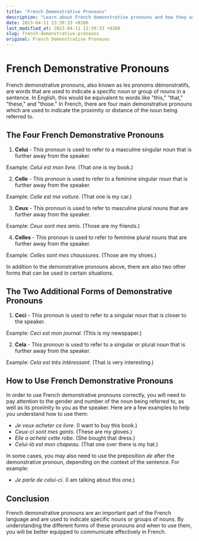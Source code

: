```yaml
---
title: "French Demonstrative Pronouns"
description: "Learn about French demonstrative pronouns and how they are used in the French language."
date: 2023-04-11 13:39:33 +0300
last_modified_at: 2023-04-11 13:39:33 +0300
slug: french-demonstrative-pronouns
original: French Demonstrative Pronouns
---
```

# French Demonstrative Pronouns

French demonstrative pronouns, also known as les pronoms démonstratifs, are words that are used to indicate a specific noun or group of nouns in a sentence. In English, this would be equivalent to words like "this," "that," "these," and "those." In French, there are four main demonstrative pronouns which are used to indicate the proximity or distance of the noun being referred to.

## The Four French Demonstrative Pronouns

1. **Celui** - This pronoun is used to refer to a masculine singular noun that is further away from the speaker.

Example: *Celui est mon livre*. (That one is my book.)

2. **Celle** - This pronoun is used to refer to a feminine singular noun that is further away from the speaker.

Example: *Celle est ma voiture*. (That one is my car.)

3. **Ceux** - This pronoun is used to refer to masculine plural nouns that are further away from the speaker.

Example: *Ceux sont mes amis*. (Those are my friends.)

4. **Celles** - This pronoun is used to refer to feminine plural nouns that are further away from the speaker.

Example: *Celles sont mes chaussures*. (Those are my shoes.)

In addition to the demonstrative pronouns above, there are also two other forms that can be used in certain situations.

## The Two Additional Forms of Demonstrative Pronouns

1. **Ceci** - This pronoun is used to refer to a singular noun that is closer to the speaker.

Example: *Ceci est mon journal*. (This is my newspaper.)

2. **Cela** - This pronoun is used to refer to a singular or plural noun that is further away from the speaker.

Example: *Cela est très intéressant*. (That is very interesting.)

## How to Use French Demonstrative Pronouns

In order to use French demonstrative pronouns correctly, you will need to pay attention to the gender and number of the noun being referred to, as well as its proximity to you as the speaker. Here are a few examples to help you understand how to use them:

* *Je veux acheter ce livre*. (I want to buy this book.)
* *Ceux-ci sont mes gants*. (These are my gloves.)
* *Elle a acheté cette robe*. (She bought that dress.)
* *Celui-là est mon chapeau*. (That one over there is my hat.)

In some cases, you may also need to use the preposition *de* after the demonstrative pronoun, depending on the context of the sentence. For example:

* *Je parle de celui-ci*. (I am talking about this one.)

## Conclusion

French demonstrative pronouns are an important part of the French language and are used to indicate specific nouns or groups of nouns. By understanding the different forms of these pronouns and when to use them, you will be better equipped to communicate effectively in French.